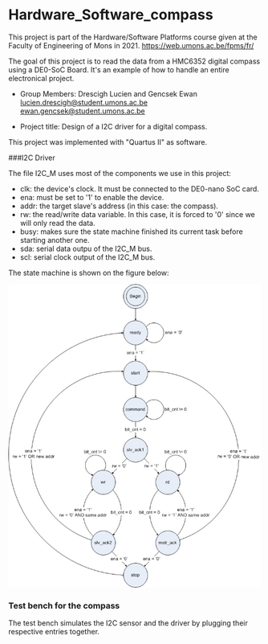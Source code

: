 # Hardware_Software_compass


This project is part of the Hardware/Software Platforms course given at the Faculty of Engineering of Mons in 2021.
https://web.umons.ac.be/fpms/fr/

The goal of this project is to read the data from a HMC6352 digital compass using a DE0-SoC Board. It's an example of how to handle an entire electronical project.

* Group Members: Drescigh Lucien and Gencsek Ewan
  lucien.drescigh@student.umons.ac.be
  ewan.gencsek@student.umons.ac.be
  

* Project title: Design of a I2C driver for a digital compass.

This project was implemented with "Quartus II" as software.



###I2C Driver

The file I2C_M uses most of the components we use in this project:

* clk: the device's clock. It must be connected to the DE0-nano SoC card.
* ena: must be set to '1' to enable the device.
* addr: the target slave's address (in this case: the compass).
* rw: the read/write data variable. In this case, it is forced to '0' since we will only read the data.
* busy: makes sure the state machine finished its current task before starting another one.
* sda: serial data outpu of the I2C_M bus.
* scl: serial clock output of the I2C_M bus. 

The state machine is shown on the figure below:

![alt text](https://github.com/CienDrs/Hardware_Software_compass/blob/main/state%20machine.jpeg?raw=true)


### Test bench for the compass

The test bench simulates the I2C sensor and the driver by plugging their respective entries together.


